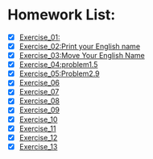 # Homework List:
- [x] [Exercise_01:](https://github.com/zenghaowhu/computationalphysics_N2014301020073)
- [x] [Exercise_02:Print your English name](https://www.zybuluo.com/zneghaowhu/note/497776)
- [x] [Exercise_03:Move Your English Name](https://www.zybuluo.com/zneghaowhu/note/512272)
- [x] [Exercise_04:problem1.5](https://www.zybuluo.com/zneghaowhu/note/525571)
- [x] [Exercise_05:Problem2.9](https://www.zybuluo.com/zneghaowhu/note/534084)
- [x] [Exercise_06](https://www.zybuluo.com/zneghaowhu/note/542226)
- [x] [Exercise_07](https://www.zybuluo.com/zneghaowhu/note/550451)
- [x] [Exercise_08](https://www.zybuluo.com/zneghaowhu/note/565948)
- [x] [Exercise_09](https://www.zybuluo.com/zneghaowhu/note/573782)
- [x] [Exercise_10](https://www.zybuluo.com/zneghaowhu/note/581897)
- [x] [Exercise_11](https://www.zybuluo.com/zneghaowhu/note/590156)
- [x] [Exercise_12](https://www.zybuluo.com/zneghaowhu/note/597959)
- [x] [Exercise_13](https://www.zybuluo.com/zneghaowhu/note/605191)
